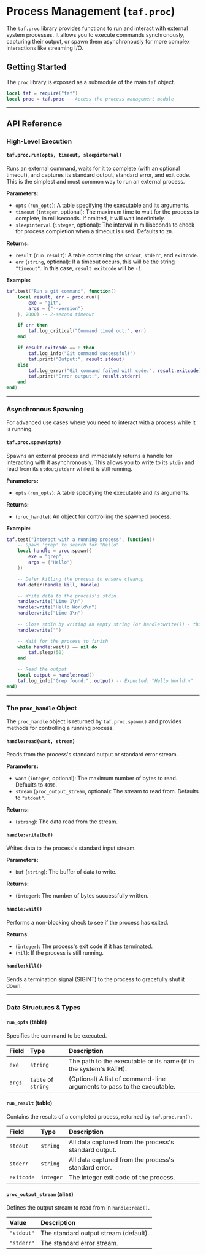 # Process Management (`taf.proc`)

The `taf.proc` library provides functions to run and interact with external system processes. It allows you to execute commands synchronously, capturing their output, or spawn them asynchronously for more complex interactions like streaming I/O.

## Getting Started

The `proc` library is exposed as a submodule of the main `taf` object.

```lua
local taf = require("taf")
local proc = taf.proc -- Access the process management module
```

---

## API Reference

### High-Level Execution

#### `taf.proc.run(opts, timeout, sleepinterval)`

Runs an external command, waits for it to complete (with an optional timeout), and captures its standard output, standard error, and exit code. This is the simplest and most common way to run an external process.

**Parameters:**
*   `opts` (`run_opts`): A table specifying the executable and its arguments.
*   `timeout` (`integer`, optional): The maximum time to wait for the process to complete, in milliseconds. If omitted, it will wait indefinitely.
*   `sleepinterval` (`integer`, optional): The interval in milliseconds to check for process completion when a timeout is used. Defaults to `20`.

**Returns:**
*   `result` (`run_result`): A table containing the `stdout`, `stderr`, and `exitcode`.
*   `err` (`string`, optional): If a timeout occurs, this will be the string `"timeout"`. In this case, `result.exitcode` will be `-1`.

**Example:**
```lua
taf.test("Run a git command", function()
    local result, err = proc.run({
        exe = "git",
        args = {"--version"}
    }, 2000) -- 2-second timeout

    if err then
        taf.log_critical("Command timed out:", err)
    end

    if result.exitcode == 0 then
        taf.log_info("Git command successful!")
        taf.print("Output:", result.stdout)
    else
        taf.log_error("Git command failed with code:", result.exitcode)
        taf.print("Error output:", result.stderr)
    end
end)
```

---

### Asynchronous Spawning

For advanced use cases where you need to interact with a process while it is running.

#### `taf.proc.spawn(opts)`

Spawns an external process and immediately returns a handle for interacting with it asynchronously. This allows you to write to its `stdin` and read from its `stdout`/`stderr` while it is still running.

**Parameters:**
*   `opts` (`run_opts`): A table specifying the executable and its arguments.

**Returns:**
*   (`proc_handle`): An object for controlling the spawned process.

**Example:**
```lua
taf.test("Interact with a running process", function()
    -- Spawn 'grep' to search for "Hello"
    local handle = proc.spawn({
        exe = "grep",
        args = {"Hello"}
    })

    -- Defer killing the process to ensure cleanup
    taf.defer(handle.kill, handle)

    -- Write data to the process's stdin
    handle:write("Line 1\n")
    handle:write("Hello World\n")
    handle:write("Line 3\n")
    
    -- Close stdin by writing an empty string (or handle:write()) - this may be platform dependent
    handle:write("") 

    -- Wait for the process to finish
    while handle:wait() == nil do
        taf.sleep(50)
    end

    -- Read the output
    local output = handle:read()
    taf.log_info("Grep found:", output) -- Expected: "Hello World\n"
end)
```

---

### The `proc_handle` Object

The `proc_handle` object is returned by `taf.proc.spawn()` and provides methods for controlling a running process.

#### `handle:read(want, stream)`

Reads from the process's standard output or standard error stream.

**Parameters:**
*   `want` (`integer`, optional): The maximum number of bytes to read. Defaults to `4096`.
*   `stream` (`proc_output_stream`, optional): The stream to read from. Defaults to `"stdout"`.

**Returns:**
*   (`string`): The data read from the stream.

#### `handle:write(buf)`

Writes data to the process's standard input stream.

**Parameters:**
*   `buf` (`string`): The buffer of data to write.

**Returns:**
*   (`integer`): The number of bytes successfully written.

#### `handle:wait()`

Performs a non-blocking check to see if the process has exited.

**Returns:**
*   (`integer`): The process's exit code if it has terminated.
*   (`nil`): If the process is still running.

#### `handle:kill()`

Sends a termination signal (SIGINT) to the process to gracefully shut it down.

---

### Data Structures & Types

#### `run_opts` (table)

Specifies the command to be executed.

| Field | Type | Description |
| :--- | :--- | :--- |
| `exe` | `string` | The path to the executable or its name (if in the system's PATH). |
| `args` | `table` of `string` | (Optional) A list of command-line arguments to pass to the executable. |

#### `run_result` (table)

Contains the results of a completed process, returned by `taf.proc.run()`.

| Field | Type | Description |
| :--- | :--- | :--- |
| `stdout` | `string` | All data captured from the process's standard output. |
| `stderr` | `string` | All data captured from the process's standard error. |
| `exitcode`| `integer`| The integer exit code of the process. |

#### `proc_output_stream` (alias)

Defines the output stream to read from in `handle:read()`.

| Value | Description |
| :--- | :--- |
| `"stdout"` | The standard output stream (default). |
| `"stderr"` | The standard error stream. |
